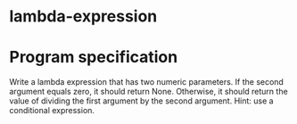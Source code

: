 # lambda-expression
# Program specification
Write a lambda expression that has two numeric parameters. If the second argument equals zero, it should return None. Otherwise, it should return the value of dividing the first argument by the second argument.
Hint: use a conditional expression.

